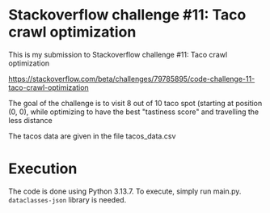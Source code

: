 # Stackoverflow challenge #11: Taco crawl optimization

This is my submission to Stackoverflow challenge #11: Taco crawl optimization

https://stackoverflow.com/beta/challenges/79785895/code-challenge-11-taco-crawl-optimization

The goal of the challenge is to visit 8 out of 10 taco spot (starting at position (0, 0), while optimizing to have the best "tastiness score" and travelling the less distance

The tacos data are given in the file tacos_data.csv

# Execution
The code is done using Python 3.13.7. To execute, simply run main.py. ``dataclasses-json`` library is needed.